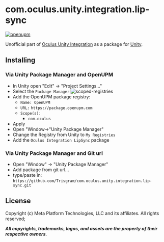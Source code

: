 # com.oculus.unity.integration.lip-sync

[![openupm](https://img.shields.io/npm/v/com.oculus.unity.integration.lip-sync?label=openupm&registry_uri=https://package.openupm.com)](https://openupm.com/packages/com.oculus.unity.integration.lip-sync/)

Unofficial part of [Oculus Unity Integration](https://developer.oculus.com/downloads/package/unity-integration/) as a package for [Unity](https://unity.com/).

## Installing

### Via Unity Package Manager and OpenUPM

- In Unity open "Edit" -> "Project Settings..."
- Select the `Package Manager`
![scoped-registries](https://raw.githubusercontent.com/Trisgram/com.oculus.unity.integration/main/.documentation/images/openUPM.jpg)
- Add the OpenUPM package registry:
  - `Name: OpenUPM`
  - `URL:` `https://package.openupm.com`
  - `Scope(s):`
    - `com.oculus`
- Apply
- Open "Window->"Unity Package Manager"
- Change the Registry from Unity to `My Registries`
- Add the `Oculus Integration LipSync` package

### Via Unity Package Manager and Git url
- Open "Window" -> "Unity Package Manager"
- Add package from git url...
- type/paste in: `https://github.com/Trisgram/com.oculus.unity.integration.lip-sync.git`

## License

Copyright (c) Meta Platform Technologies, LLC and its affiliates. All rights reserved;

***All copyrights, trademarks, logos, and assets are the property of their respective owners.***
